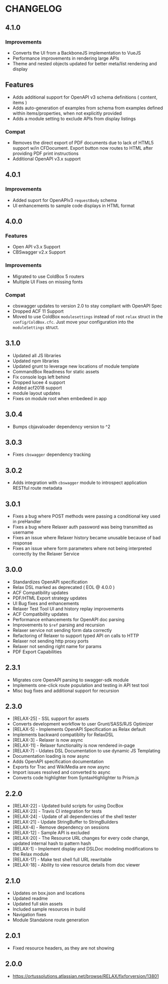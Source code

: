 # CHANGELOG

## 4.1.0

### Improvements

* Converts the UI from a BackboneJS implementation to VueJS
* Performance improvements in rendering large APIs
* Theme and nested objects updated for better meta/list rendering and display

## Features

* Adds additional support for OpenAPI v3 schema definitions ( content, items )
* Adds auto-generation of examples from schema from examples defined within items/properties, when not explicitly provided
* Adds a module setting to exclude APIs from display listings


### Compat

* Removes the direct export of PDF documents due to lack of HTML5 support w/in CFDocument.  Export button now routes to HTML after providing PDF print instructions
* Additional OpenAPI v3.x support

## 4.0.1

### Improvements

* Added suport for OpenAPIv3 `requestBody` schema
* UI enhancements to sample code displays in HTML format


## 4.0.0

### Features

* Open API v3.x Support
* CBSwagger v2.x Support

### Improvements

* Migrated to use ColdBox 5 routers
* Multiple UI Fixes on missing fonts

### Compat

* cbswagger updates to version 2.0 to stay compliant with OpenAPI Spec
* Dropped ACF 11 Support
* Moved to use ColdBox `modulesettings` instead of root `relax` struct in the `config/ColdBox.cfc`.  Just move your configuration into the `moduleSettings` struct.

## 3.1.0

* Updated all JS libraries
* Updated npm libraries
* Updated grunt to leverage new locations of module template
* CommandBox Readiness for static assets
* Fix console logs left behind
* Dropped lucee 4 support
* Added acf2018 support
* module layout updates
* Fixes on module root when embedeed in app

## 3.0.4

* Bumps cbjavaloader dependency version to ^2

## 3.0.3

* Fixes `cbswagger` dependency tracking
  
## 3.0.2

* Adds integration with `cbswagger` module to introspect application RESTful route metadata

## 3.0.1

* Fixes a bug where POST methods were passing a conditional key used in preHandler
* Fixes a bug where Relaxer auth password was being transmitted as username
* Fixes an issue where Relaxer history became unusable because of bad response
* Fixes an issue where form parameters where not being interpreted correctly by the Relaxer Service

## 3.0.0

* Standardizes OpenAPI specification
* Relax DSL marked as deprecated ( EOL @ 4.0.0 )
* ACF Compatibility updates
* PDF/HTML Export strategy updates
* UI Bug fixes and enhancements
* Relaxer Test Tool UI and history replay improvements
* ACF Compatibility updates
* Performance enhancements for OpenAPI doc parsing
* Improvements to `$ref` parsing and recursion
* Relaxer service not sending form data correctly
* Refactoring of Relaxer to support typed API on calls to HTTP
* Relaxer not sending http proxy ports
* Relaxer not sending right name for params
* PDF Export Capabilities

## 2.3.1

* Migrates core OpenAPI parsing to swagger-sdk module
* Implements one-click route population and testing in API test tool
* Misc bug fixes and additional support for recursion

## 2.3.0

* [RELAX-25] - SSL support for assets
* Converts development workflow to user Grunt/SASS/RJS Optimizer
* [RELAX-5] - Implements OpenAPI Specification as Relax default
* Implements backward compatiblity for RelaxDSL
* [RELAX-3] - Relaxer is now async
* [RELAX-11] - Relaxer functionality is now rendered in-page
* [RELAX-7] - Udates DSL Documentation to use dynamic JS Templating
* Documentation loading is now async
* Adds OpenAPI specification documentation
* Exports for Trac and WikiMedia are now async
* Import issues resolved and converted to async
* Converts code highlighter from SyntaxHighlighter to Prism.js

## 2.2.0

* [RELAX-22] - Updated build scripts for using DocBox
* [RELAX-23] - Travis CI integration for tests
* [RELAX-24] - Update of all dependencies of the shell tester
* [RELAX-21] - Update StringBuffer to StringBuilders
* [RELAX-4] - Remove dependency on sessions
* [RELAX-12] - Sample API is excluded
* [RELAX-20] - The Resource URL changes for every code change, updated internal hash to pattern hash
* [RELAX-1] - Implement display and DSLDoc modeling modifications to the Relax module
* [RELAX-17] - Make test shell full URL rewritable
* [RELAX-18] - Ability to view resource details from doc viewer

## 2.1.0

* Updates on box.json and locations
* Updated readme
* Updated full skin assets
* Included sample resources in build
* Navigation fixes
* Module Standalone route generation

## 2.0.1

* Fixed resource headers, as they are not showing

## 2.0.0

* https://ortussolutions.atlassian.net/browse/RELAX/fixforversion/13801
